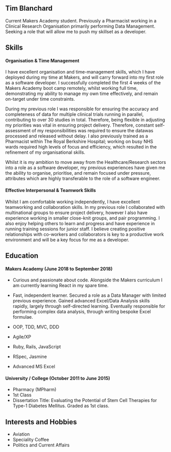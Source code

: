 ## Tim Blanchard

Current Makers Academy student. Previously a Pharmacist working in a Clinical Research Organisation primarily performing Data Management. Seeking a role that will allow me to push my skillset as a developer. 

## Skills

#### Organisation & Time Management

I have excellent organisation and time-management skills, which I have deployed during my time at Makers, and will carry forward into my first role as a software developer. I successfully completed the first 4 weeks of the Makers Academy boot camp remotely, whilst working full time, demonstrating my ability to manage my own time effectively, and remain on-target under time constraints.

During my previous role I was responsible for ensuring the accuracy and completeness of data for multiple clinical trials running in parallel, contributing to over 30 studies in total. Therefore, being flexible in adjusting my priorities was vital in ensuring project delivery. Therefore, constant self-assessment of my responsibilities was required to ensure the datawas processed and released without delay. I also previously trained as a Pharmacist within The Royal Berkshire Hospital; working on busy NHS wards required high levels of focus and efficiency, which resulted in the refinement of my organisational skills.

Whilst it is my ambition to move away from the Healthcare/Research sectors into a role as a software developer, my previous experiences have given me the ability to organise, prioritise, and remain focused under pressure, attributes which are highly transferable to the role of a software engineer.

#### Effective Interpersonal & Teamwork Skills ## 

Whilst I am comfortable working independently, I have excellent teamworking and collaboration skills. In my previous role I collaborated with multinational groups to ensure project delivery, however I also have experience working in smaller close-knit groups, and pair programming. I also enjoy helping others to learn and progress and have experience in running training sessions for junior staff. I believe creating positive relationships with co-workers and collaborators is key to a productive work environment and will be a key focus for me as a developer. 


## Education

#### Makers Academy (June 2018 to September 2018)

- Curious and passionate about code. Alongside the Makers curriculum I am currently learning React in my spare time.
- Fast, independent learner. Secured a role as a Data Manager with limited previous experience. Gained advanced Excel/Data Analysis skills rapidly, largely through self-directed learning. Eventually responsible for performing complex data analysis, through writing bespoke Excel formulae.  

- OOP, TDD, MVC, DDD
- Agile/XP
- Ruby, Rails, JavaScript
- RSpec, Jasmine
- Advanced MS Excel 

#### University / College (October 2011 to June 2015)

- Pharmacy (MPharm)
- 1st Class 
- Dissertation Title: Evaluating the Potential of Stem Cell Therapies for Type-1 Diabetes Mellitus. Graded as 1st class.

## Interests and Hobbies
- Aviation
- Speciality Coffee 
- Politics and Current Affairs 
 



